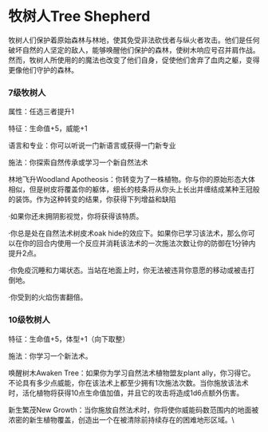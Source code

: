# 牧树人Tree Shepherd

牧树人们保护着原始森林与林地，使其免受非法砍伐者与纵火者攻击。他们是任何破坏自然的人坚定的敌人，能够唤醒他们保护的森林，使树木响应号召并肩作战。然而，牧树人所使用的的魔法也改变了他们自身，促使他们舍弃了血肉之躯，变得更像他们守护的森林。

### 7级牧树人

属性：任选三者提升1

特征：生命值+5，威能+1

语言和专业：你可以听说一门新语言或获得一门新专业

施法：你探索自然传承或学习一个新自然法术

林地飞升Woodland
Apotheosis：你转变为了一株植物。你与你的原始形态大体相似，但是树皮将覆盖你的躯体，细长的枝条将从你头上长出并缠结成某种王冠般的装饰。作为这种转变的结果，你获得下列增益和缺陷

·如果你还未拥阴影视觉，你将获得该特质。

·你总是处在自然法术树皮术oak
hide的效应下。如果你已学习该法术，那么你可以在你的回合内使用一个反应并消耗该法术的一次施法次数让你的防御在1分钟内提升2点。

·你免疫沉睡和力竭状态。当站在地面上时，你无法被违背你意愿的移动或被击打倒地。

·你受到的火焰伤害翻倍。

### 10级牧树人

特征：生命值+5，体型+1（向下取整）

施法：你学习一个新法术。

唤醒树木Awaken Tree：如果你为学习自然法术植物盟友plant
ally，你习得它。不论具有多少点威能，你在该法术上都至少拥有1次施法次数。当你施放该法术时，活化植物将获得10点生命值加值，并且它的攻击将造成1d6点额外伤害。

新生繁茂New
Growth：当你施放自然法术时，你将使你威能码数范围内的地面被浓密的新生植物覆盖，创造出一个在被清除前持续存在的困难地形区域。\
